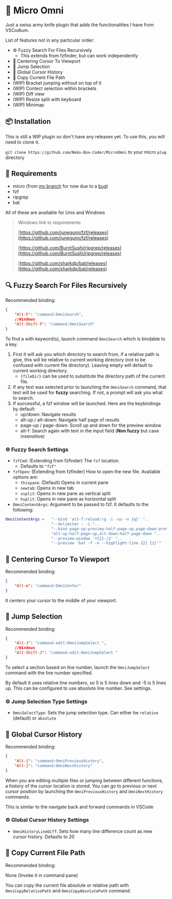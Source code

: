 # 🧰 Micro Omni

Just a swiss army knife plugin that adds the functionalities I have from VSCodium.

List of features not in any particular order:
- ⚙️ Fuzzy Search For Files Recursively
    - This extends from fzfinder, but can work independently
- 🔲 Centering Cursor To Viewport
- 🦘 Jump Selection
- 📔 Global Cursor History
- 📁 Copy Current File Path
- (WIP) Bracket jumping without on top of it
- (WIP) Contect selection within brackets
- (WIP) Diff view
- (WIP) Resize split with keyboard <!-- Using https://github.com/zyedidia/micro/issues/1807#issuecomment-1907899274 -->
- (WIP) Minimap

## 📦️ Installation
This is still a WIP plugin so don't have any releases yet. To use this, you will need to clone it.

`git clone https://github.com/Neko-Box-Coder/MicroOmni` to your micro `plug` directory


## 📐 Requirements
- micro (from [my branch](https://github.com/Neko-Box-Coder/micro-dev) for now due to a [bug](https://github.com/zyedidia/micro/pull/3318))
- fzf
- ripgrep
- bat

All of these are available for Unix and Windows
> Windows link to requirements
>
> [https://github.com/junegunn/fzf/releases](https://github.com/junegunn/fzf/releases)
>
> [https://github.com/BurntSushi/ripgrep/releases](https://github.com/BurntSushi/ripgrep/releases)
>
> [https://github.com/sharkdp/bat/releases](https://github.com/sharkdp/bat/releases)

## 🔍️ Fuzzy Search For Files Recursively

Recommended binding:
```json
{
    "Alt-F": "command:OmniSearch",
    //Windows
    "Alt-Shift-F": "command:OmniSearch"
}
```

To find a with keyword(s), launch command `OmniSearch` which is bindable to a key.
1. First it will ask you which directory to search from, if a relative path is give, 
this will be relative to current working directory (not to be confused with current file directory).
Leaving empty will default to current working directory.
    - `{fileDir}` can be used to substitute the directory path of the current file. 
2. If any text was selected prior to launching the `OmniSearch` command, that text will be used
for **fuzzy** searching. If not, a prompt will ask you what to search.
3. If successful, a fzf window will be launched. Here are the keybindings by default:
    - up/down: Navigate results
    - alt-up / alt-down: Navigate half page of results
    - page-up / page-down: Scroll up and down for the preview window
    - alt-f: Search again with text in the input field (**Non fuzzy** but case insensitive)

### ⚙️ Fuzzy Search Settings
- `fzfCmd`: (Extending from fzfinder) The `fzf` location.
    - Defaults to `"fzf"`
- `fzfOpen`: (Extending from fzfinder) How to open the new file. Available options are:
    - `thispane`: (Default) Opens in current pane
    - `newtab`: Opens in new tab
    - `vsplit`: Opens in new pane as vertical split
    - `hsplit`: Opens in new pane as horizontal split
- `OmniContentArgs`: Argument to be passed to fzf. It defaults to the following:
```lua
OmniContentArgs =   "--bind 'alt-f:reload:rg -i -uu -n {q}' "..
                    "--delimiter : -i "..
                    "--bind page-up:preview-half-page-up,page-down:preview-half-page-down,"..
                    "alt-up:half-page-up,alt-down:half-page-down "..
                    "--preview-window '+{2}-/2' "..
                    "--preview 'bat -f -n --highlight-line {2} {1}'"
```

## 🔲 Centering Cursor To Viewport

Recommended binding:
```json
{
    "Alt-m": "command:OmniCenter"
}
```

It centers your cursor to the middle of your viewport.

## 🦘 Jump Selection

Recommended binding:
```json
{
    "Alt-J": "command-edit:OmniJumpSelect ",
    //Windows
    "Alt-Shift-J": "command-edit:OmniJumpSelect "
}
```

To select a section based on line number, launch the `OmniJumpSelect` command with 
the line number specified. 

By default it uses relative line numbers, so 5 is 5 lines down and -5 is 5 lines up.
This can be configured to use absolute line number. See settings.

### ⚙️ Jump Selection Type Settings
- `OmniSelectType`: Sets the jump selection type. Can either be `relative` (default) or `absolute`


## 📔 Global Cursor History

Recommended binding:
```json
{
    "Alt-{": "command:OmniPreviousHistory",
    "Alt-}": "command:OmniNextHistory"
}
```

When you are editing multiple files or jumping between different functions, 
a history of the cursor location is stored. You can go to previous or next cursor position
by launching the `OmniPreviousHistory` and `OmniNextHistory` commands.

This is similar to the navigate back and forward commands in VSCode

### ⚙️ Global Cursor History Settings
- `OmniHistoryLineDiff`: Sets how many line difference count as new cursor history. Defaults to 20

<!-- - `fzfpath`: The root path to search from, can be absolute path or relative to open file by setting to `relative`. -->
<!--     -If empty or not specified, defaults to directory where micro was launched -->

## 📁 Copy Current File Path

Recommended binding:

None (Invoke it in command pane)

You can copy the current file absolute or relative path with `OmniCopyRelativePath` and 
`OmniCopyAbsolutePath` command.
